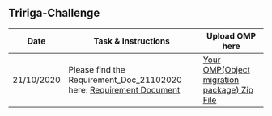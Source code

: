 ## Tririga-Challenge


Date  | Task & Instructions | Upload OMP here
-----|-----|-----
21/10/2020| Please find the Requirement_Doc_21102020 here: [Requirement Document](https://ibm.ent.box.com/folder/124724217209) | [Your OMP(Object migration package) Zip File](https://ibm.ent.box.com/folder/124721379058)


